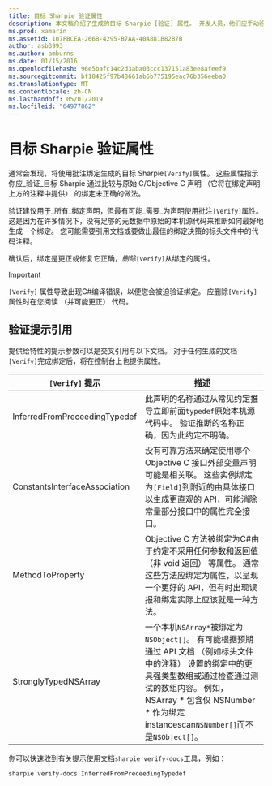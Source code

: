 ```yaml
---
title: 目标 Sharpie 验证属性
description: 本文档介绍了生成的目标 Sharpie [验证] 属性。 开发人员，他们应手动验证目标 Sharpie 输出到突出显示 [验证] 属性。
ms.prod: xamarin
ms.assetid: 107FBCEA-266B-4295-B7AA-40A881B82B7B
author: asb3993
ms.author: amburns
ms.date: 01/15/2016
ms.openlocfilehash: 96e5bafc14c2d3aba03ccc137151a83ee8afeef9
ms.sourcegitcommit: bf18425f97b48661ab6b775195eac76b356eeba0
ms.translationtype: MT
ms.contentlocale: zh-CN
ms.lasthandoff: 05/01/2019
ms.locfileid: "64977862"
---
```

# <a name="objective-sharpie-verify-attributes"></a>目标 Sharpie 验证属性

通常会发现，将使用批注绑定生成的目标 Sharpie`[Verify]`属性。 这些属性指示你应_验证_目标 Sharpie 通过比较与原始 C/Objective C 声明 （它将在绑定声明上方的注释中提供） 的绑定未正确的做法。

验证建议用于_所有_绑定声明，但最有可能_需要_为声明使用批注`[Verify]`属性。 这是因为在许多情况下，没有足够的元数据中原始的本机源代码来推断如何最好地生成一个绑定。 您可能需要引用文档或要做出最佳的绑定决策的标头文件中的代码注释。

确认后，绑定是更正或修复它正确，_删除_`[Verify]`从绑定的属性。

> [!IMPORTANT]
> `[Verify]` 属性导致出现C#编译错误，以便您会被迫验证绑定。 应删除`[Verify]`属性时在您阅读 （并可能更正） 代码。

## <a name="verify-hints-reference"></a>验证提示引用

提供给特性的提示参数可以是交叉引用与以下文档。 对于任何生成的文档`[Verify]`完成绑定后，将在控制台上也提供属性。

|`[Verify]` 提示|描述|
|---|---|
|InferredFromPreceedingTypedef|此声明的名称通过从常见约定推导立即前面`typedef`原始本机源代码中。 验证推断的名称正确，因为此约定不明确。|
|ConstantsInterfaceAssociation|没有可靠方法来确定使用哪个 Objective C 接口外部变量声明可能是相关联。 这些实例绑定为`[Field]`到附近的由具体接口以生成更直观的 API，可能消除常量部分接口中的属性完全接口。|
|MethodToProperty|Objective C 方法被绑定为C#由于约定不采用任何参数和返回值 （非 void 返回） 等属性。 通常这些方法应绑定为属性，以呈现一个更好的 API，但有时出现误报和绑定实际上应该就是一种方法。|
|StronglyTypedNSArray|一个本机`NSArray*`被绑定为`NSObject[]`。 有可能根据预期通过 API 文档 （例如标头文件中的注释） 设置的绑定中的更具强类型数组或通过检查通过测试的数组内容。 例如，NSArray * 包含仅 NSNumber * 作为绑定 instancescan`NSNumber[]`而不是`NSObject[]`。|

你可以快速收到有关提示使用文档`sharpie verify-docs`工具，例如：

```csharp
sharpie verify-docs InferredFromPreceedingTypedef
```

